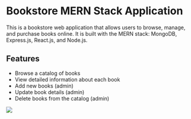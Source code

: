 # Bookstore MERN Stack Application

This is a bookstore web application that allows users to browse, manage, and purchase books online. It is built with the MERN stack: MongoDB, Express.js, React.js, and Node.js.

## Features

- Browse a catalog of books
- View detailed information about each book
- Add new books (admin)
- Update book details (admin)
- Delete books from the catalog (admin)

![](admin-login.gif)
